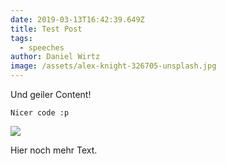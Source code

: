 ```yaml
---
date: 2019-03-13T16:42:39.649Z
title: Test Post
tags:
  - speeches
author: Daniel Wirtz
image: /assets/alex-knight-326705-unsplash.jpg
---
```

Und geiler Content!

```
Nicer code :p
```

![](/assets/a-new-year-a-new-crisp.png)

Hier noch mehr Text.
